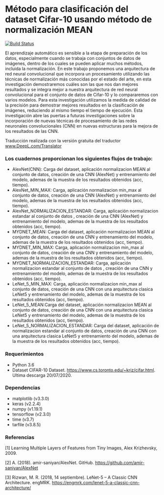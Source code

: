 # Método para clasificación del dataset Cifar-10 usando método de normalización MEAN
[![Build Status](https://travis-ci.org/joemccann/dillinger.svg?branch=master)](https://travis-ci.org/joemccann/dillinger)

El aprendizaje automático es sensible a la etapa de preparación de los datos, especialmente cuando se trabaja con conjuntos de datos de imágenes, dentro de los cuales se pueden aplicar muchos métodos, incluida la normalización. En este trabajo proponemos una arquitectura de red neural convolucional que incorpora un procesamiento utilizando las técnicas de normalización más conocidas por el estado del arte, en esta investigación demostraremos cuáles son las que nos dan mejores resultados y se integra mejor a nuestra arquitectura de red neural convolucional para el conjunto de datos de Cifar-10 y lo compararemos con varios modelos. Para esta investigación utilizamos la medida de calidad de la precisión para demostrar mejores resultados en la clasificación de imágenes, reduciendo al mismo tiempo el tiempo de ejecución. Esta investigación abre las puertas a futuras investigaciones sobre la incorporación de nuevas técnicas de procesamiento de las redes neuronales convolucionales (CNN) en nuevas estructuras para la mejora de los resultados de las CNN.   

Traducción realizada con la versión gratuita del traductor www.DeepL.com/Translator

### Los cuadernos proporcionan los siguientes flujos de trabajo:
- AlexNet(CNN): Carga del dataset, aplicación normalizacion MEAN al conjunto de datos, creación de una CNN (AlexNet) y entrenamiento del modelo, ademas de la muestra de los resultados obtenidos (acc, tiempo).
- AlexNet_MIN_MAX: Carga, aplicación normalizacion min_max al conjunto de datos, creación de una CNN (AlexNet) y entrenamiento del modelo, ademas de la muestra de los resultados obtenidos (acc, tiempo).
- AlexNet_NORMALIZACION_ESTANDAR: Carga, aplicación normalizacion estandar al conjunto de datos , creación de una CNN (AlexNet) y entrenamiento del modelo, ademas de la muestra de los resultados obtenidos (acc, tiempo).
- MYDNET_MEAN: Carga del dataset, aplicación normalizacion MEAN al conjunto de datos, creación de una CNN y entrenamiento del modelo, ademas de la muestra de los resultados obtenidos (acc, tiempo).
- MYDNET_MIN_MAX: Carga, aplicación normalizacion min_max al conjunto de datos, creación de una CNN y entrenamiento del modelo, ademas de la muestra de los resultados obtenidos (acc, tiempo).
- MYDNET_NORMALIZACION_ESTANDAR: Carga, aplicación normalizacion estandar al conjunto de datos , creación de una CNN y entrenamiento del modelo, ademas de la muestra de los resultados obtenidos (acc, tiempo).
- LeNet_5_MIN_MAX: Carga, aplicación normalizacion min_max al conjunto de datos, creación de una CNN con una arquitectura clasica LeNet5 y entrenamiento del modelo, ademas de la muestra de los resultados obtenidos (acc, tiempo).
- LeNet_5_MEAN:Carga del dataset, aplicación normalizacion MEAN al conjunto de datos, creación de una CNN con una arquitectura clasica LeNet5 y entrenamiento del modelo, ademas de la muestra de los resultados obtenidos (acc, tiempo).
- LeNet_5_NORMALIZACION_ESTANDAR: Carga del dataset, aplicación de normalizacion estandar al conjunto de datos, creación de una CNN con una arquitectura clasica LeNet5 y entrenamiento del modelo, ademas de la muestra de los resultados obtenidos (acc, tiempo).

### Requerimientos
 - Python 3.6
 - Dataset CIFAR-10 Dataset. https://www.cs.toronto.edu/~kriz/cifar.html. Ultima descarga 20/07/2020.
### Dependencias                                                                              
- matplotlib (v3.3.0)
- keras (v2.2.4)
- numpy (v1.19.1)    
- tensorflow (v2.3.0)
- time (v3.7)
- tarfile (v3.8.5)
### Referencias  
[1] Learning Multiple Layers of Features from Tiny Images, Alex Krizhevsky, 2009.

[2] A. (2018). amir-saniyan/AlexNet. GitHub. https://github.com/amir-saniyan/AlexNet

[3] Rizwan, M. R. (2018, 14 septiembre). LeNet-5 – A Classic CNN Architecture. engMRK. https://engmrk.com/lenet-5-a-classic-cnn-architecture/
